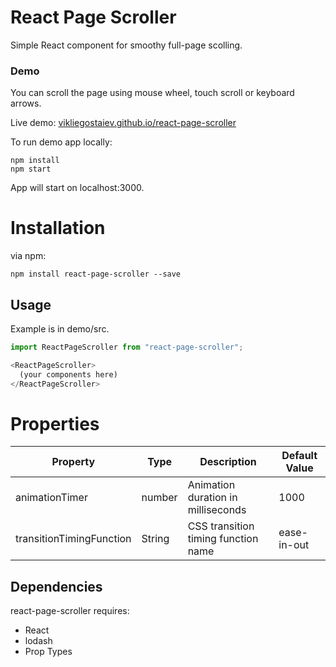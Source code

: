 # React Page Scroller

Simple React component for smoothy full-page scolling.

### Demo

You can scroll the page using mouse wheel, touch scroll or keyboard arrows.

Live demo: [vikliegostaiev.github.io/react-page-scroller](https://vikliegostaiev.github.io/react-page-scroller/)

To run demo app locally:

```
npm install
npm start
```

App will start on localhost:3000.

# Installation

via npm:

```
npm install react-page-scroller --save
```

## Usage

Example is in demo/src.

```js
import ReactPageScroller from "react-page-scroller";

<ReactPageScroller>
  (your components here)
</ReactPageScroller>
```
# Properties

|    Property    | Type |          Description          | Default Value |
| -------------  | ---- |          -----------          | ------- |
| animationTimer  | number | Animation duration in milliseconds | 1000 |
| transitionTimingFunction      | String | CSS transition timing function name | ease-in-out |

## Dependencies

react-page-scroller requires:

  - React
  - lodash
  - Prop Types
